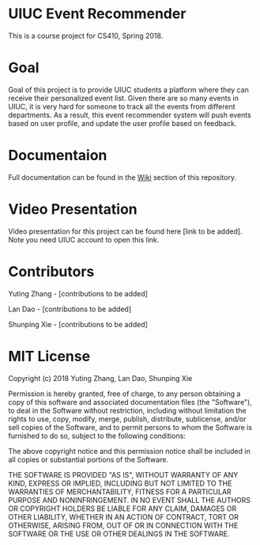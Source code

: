 # UIUC Event Recommender

This is a course project for CS410, Spring 2018.

# Goal

Goal of this project is to provide UIUC students a platform where they can receive their personalized event list. 
Given there are so many events in UIUC, it is very hard for someone to track all the events from different departments.
As a result, this event recommender system will push events based on user profile, and update the user profile based on
feedback.

# Documentaion

Full documentation can be found in the [Wiki](https://github.com/yuting-zhang/event-recommender/wiki) section of this repository.

# Video Presentation

Video presentation for this project can be found here [link to be added]. Note you need UIUC account to open this link.

# Contributors

Yuting Zhang - [contributions to be added]

Lan Dao - [contributions to be added]

Shunping Xie - [contributions to be added]

# MIT License

Copyright (c) 2018 Yuting Zhang, Lan Dao, Shunping Xie

Permission is hereby granted, free of charge, to any person obtaining a copy
of this software and associated documentation files (the "Software"), to deal
in the Software without restriction, including without limitation the rights
to use, copy, modify, merge, publish, distribute, sublicense, and/or sell
copies of the Software, and to permit persons to whom the Software is
furnished to do so, subject to the following conditions:

The above copyright notice and this permission notice shall be included in all
copies or substantial portions of the Software.

THE SOFTWARE IS PROVIDED "AS IS", WITHOUT WARRANTY OF ANY KIND, EXPRESS OR
IMPLIED, INCLUDING BUT NOT LIMITED TO THE WARRANTIES OF MERCHANTABILITY,
FITNESS FOR A PARTICULAR PURPOSE AND NONINFRINGEMENT. IN NO EVENT SHALL THE
AUTHORS OR COPYRIGHT HOLDERS BE LIABLE FOR ANY CLAIM, DAMAGES OR OTHER
LIABILITY, WHETHER IN AN ACTION OF CONTRACT, TORT OR OTHERWISE, ARISING FROM,
OUT OF OR IN CONNECTION WITH THE SOFTWARE OR THE USE OR OTHER DEALINGS IN THE
SOFTWARE.
